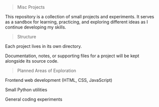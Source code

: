 >Misc Projects

This repository is a collection of small projects and experiments. It serves as a sandbox for learning, practicing, and exploring different ideas as I continue developing my skills.


>Structure

Each project lives in its own directory.

Documentation, notes, or supporting files for a project will be kept alongside its source code.

>Planned Areas of Exploration

Frontend web development (HTML, CSS, JavaScript)

Small Python utilities

General coding experiments